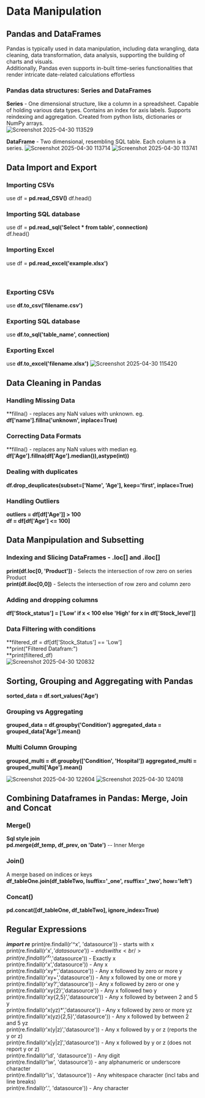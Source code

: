 # Data Manipulation

## Pandas and DataFrames
Pandas is typically used in data manipulation, including data wrangling, data cleaning, data transformation, data analysis, supporting the building of charts and visuals.<br/>
 Additionally, Pandas even supports in-built time-series functionalities that render intricate date-related calculations effortless<br/>
### Pandas data structures: Series and DataFrames
**Series** - One dimensional structure, like a column in a spreadsheet. Capable of holding various data types. Contains an index for axis labels. Supports reindexing and aggregation. Created from python lists, dictionaries or NumPy arrays.<br/>
![Screenshot 2025-04-30 113529](https://github.com/user-attachments/assets/71948756-5d47-45c6-ad84-d10de5bbe46b)

**DataFrame** -  Two dimensional, resembling SQL table. Each column is a series.
![Screenshot 2025-04-30 113714](https://github.com/user-attachments/assets/6c8e0374-6081-4ffe-ac98-bc454b3e1cdc)
![Screenshot 2025-04-30 113741](https://github.com/user-attachments/assets/add79747-39eb-405f-8a9f-1783e96378ee)

## Data Import and Export
### Importing CSVs
use df = **pd.read_CSV()**
df.head()
### Importing SQL database
use df = **pd.read_sql('Select * from table', connection)**<br/>
df.head()
### Importing Excel
use df = **pd.read_excel('example.xlsx')**
<br/><br/><br/>
### Exporting CSVs
use **df.to_csv('filename.csv')**
### Exporting SQL database
use **df.to_sql('table_name', connection)**
### Exporting Excel
use **df.to_excel('filename.xlsx')**
![Screenshot 2025-04-30 115420](https://github.com/user-attachments/assets/55a2bcdb-8f17-4354-a58d-3f61fc3b3981)

## Data Cleaning in Pandas
### Handling Missing Data 
**fillna() - replaces any NaN values with unknown. eg. **df['name'].fillna('unknown', inplace=True)**
### Correcting Data Formats
**fillna() - replaces any NaN values with median eg. **df['Age'].fillna(df['Age'].median()),astype(int))**
### Dealing with duplicates
**df.drop_deuplicates(subset=['Name', 'Age'], keep='first', inplace=True)**
### Handling Outliers
**outliers = df[df['Age']] > 100**<br/>
**df = df[df['Age'] <= 100]**<br/>	
## Data Manpipulation and Subsetting
### Indexing and Slicing DataFrames - .loc[] and .iloc[]
**print(df.loc[0, 'Product'])** - Selects the intersection of row zero on series Product<br/>
**print(df.iloc[0,0])** - Selects the intersection of row zero and column zero
### Adding and dropping columns
**df['Stock_status'] = ['Low' if x < 100 else 'High' for x in df['Stock_level']]**
### Data Filtering with conditions
**filtered_df = df[df['Stock_Status'] == 'Low']<br/>
**print("Filtered Datafram:")<br/>
**print(filtered_df)<br/>
![Screenshot 2025-04-30 120832](https://github.com/user-attachments/assets/6ac0e0f7-b3b7-4f25-b17d-410745148db9)

## Sorting, Grouping and Aggregating with Pandas
**sorted_data = df.sort_values('Age')**
### Grouping vs Aggregating
**grouped_data = df.groupby('Condition')**
**aggregated_data = grouped_data['Age'].mean()**
### Multi Column Grouping
**grouped_multi = df.groupby(['Condition', 'Hospital'])**
**aggregated_multi = grouped_multi['Age'].mean()**

![Screenshot 2025-04-30 122604](https://github.com/user-attachments/assets/fdf624b7-624b-40f9-b856-ab95217f92a3)
![Screenshot 2025-04-30 124018](https://github.com/user-attachments/assets/c774cee2-0d57-406d-8382-a9cbea64b57f)


## Combining Dataframes in Pandas: Merge, Join and Concat
### Merge()
**Sql style join**<br/>
**pd.merge(df_temp, df_prev, on 'Date')** -- Inner Merge
### Join()
A merge based on indices or keys<br/>
**df_tableOne.join(df_tableTwo, lsuffix='_one', rsuffix='_two', how='left')**
### Concat()
**pd.concat([df_tableOne, df_tableTwo], ignore_index=True)**

## Regular Expressions
***import re***
print(re.findall(r'^x', 'datasource')) - starts with x<br/>
print(re.findall(r'x$', 'datasource')) - ends with x<br/>
print(re.findall(r'^x$','datasource')) - Exactly x<br/>
print(re.findall(r'x','datasource')) - Any x<br/>
print(re.findall(r'xy*','datasource')) - Any x followed by zero or more y<br/>
print(re.findall(r'xy+','datasource')) - Any x followed by one or more y<br/>
print(re.findall(r'xy?','datasource')) - Any x followed by zero or one y<br/>
print(re.findall(r'xy{2}','datasource')) - Any x followed two y<br/>
print(re.findall(r'xy{2,5}','datasource')) - Any x followed by between 2 and 5 y<br/>
print(re.findall(r'x(yz)*','datasource')) - Any x followed by zero or more yz<br/>
print(re.findall(r'x(yz){2,5}','datasource')) - Any x followed by between 2 and 5 yz<br/>
print(re.findall(r'x(y|z)','datasource')) - Any x followed by y or z (reports the y or z)<br/>
print(re.findall(r'x[y|z]','datasource')) - Any x followed by y or z (does not report y or z)<br/>
print(re.findall(r'\d', 'datasource')) - Any digit<br/>
print(re.findall(r'\w', 'datasource')) - any alphanumeric or underscore character<br/>
print(re.findall(r'\s', 'datasource')) - Any whitespace character (incl tabs and line breaks)<br/>
print(re.findall(r'.', 'datasource')) - Any character<br/>

